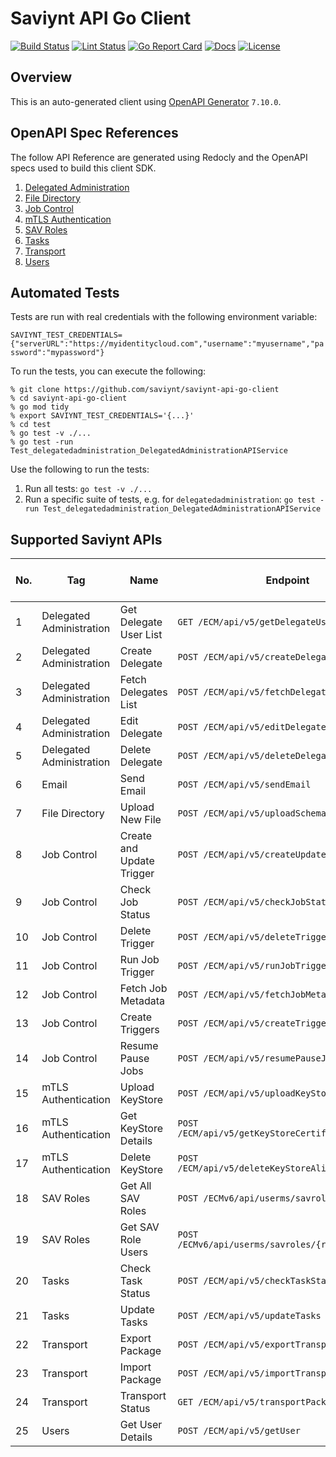 # Saviynt API Go Client

[![Build Status][build-status-svg]][build-status-url]
[![Lint Status][lint-status-svg]][lint-status-url]
[![Go Report Card][goreport-svg]][goreport-url]
[![Docs][docs-godoc-svg]][docs-godoc-url]
[![License][license-svg]][license-url]

 [build-status-svg]: https://github.com/saviynt/saviynt-api-go-client/workflows/test/badge.svg
 [build-status-url]: https://github.com/saviynt/saviynt-api-go-client/actions/workflows/test.yaml
 [lint-status-svg]: https://github.com/saviynt/saviynt-api-go-client/workflows/lint/badge.svg
 [lint-status-url]: https://github.com/saviynt/saviynt-api-go-client/actions/workflows/lint.yaml
 [goreport-svg]: https://goreportcard.com/badge/github.com/saviynt/saviynt-api-go-client
 [goreport-url]: https://goreportcard.com/report/github.com/saviynt/saviynt-api-go-client
 [docs-godoc-svg]: https://pkg.go.dev/badge/github.com/saviynt/saviynt-api-go-client
 [docs-godoc-url]: https://pkg.go.dev/github.com/saviynt/saviynt-api-go-client
 [license-svg]: https://img.shields.io/badge/license-MIT-blue.svg
 [license-url]: https://github.com/saviynt/saviynt-api-go-client/blob/master/LICENSE

## Overview

This is an auto-generated client using [OpenAPI Generator](https://github.com/OpenAPITools/openapi-generator) `7.10.0`.

## OpenAPI Spec References

The follow API Reference are generated using Redocly and the OpenAPI specs used to build this client SDK.

1. [Delegated Administration](https://saviynt.github.io/saviynt-api-go-client/api_delegatedadministration.html)
1. [File Directory](https://saviynt.github.io/saviynt-api-go-client/api_filedirectory.html)
1. [Job Control](https://saviynt.github.io/saviynt-api-go-client/api_jobcontrol.html)
1. [mTLS Authentication](https://saviynt.github.io/saviynt-api-go-client/api_mtlsauthentication.html)
1. [SAV Roles](https://saviynt.github.io/saviynt-api-go-client/api_savroles.html)
1. [Tasks](https://saviynt.github.io/saviynt-api-go-client/api_tasks.html)
1. [Transport](https://saviynt.github.io/saviynt-api-go-client/api_transport.html)
1. [Users](https://saviynt.github.io/saviynt-api-go-client/api_users.html)

## Automated Tests

Tests are run with real credentials with the following environment variable:

`SAVIYNT_TEST_CREDENTIALS={"serverURL":"https://myidentitycloud.com","username":"myusername","password":"mypassword"}`

To run the tests, you can execute the following:

```
% git clone https://github.com/saviynt/saviynt-api-go-client
% cd saviynt-api-go-client
% go mod tidy
% export SAVIYNT_TEST_CREDENTIALS='{...}'
% cd test
% go test -v ./...
% go test -run Test_delegatedadministration_DelegatedAdministrationAPIService
```

Use the following to run the tests:

1. Run all tests: `go test -v ./...`
2. Run a specific suite of tests, e.g. for `delegatedadministration`: `go test -run Test_delegatedadministration_DelegatedAdministrationAPIService`

## Supported Saviynt APIs

| No. | Tag | Name | Endpoint | In Spec | In SDK | SDK Test: Manual | SDK Test: Automated |
| - | - | - | - | - | - | - | - |
| 1 | Delegated Administration | Get Delegate User List | `GET /ECM/api/v5/getDelegateUserList` | :white_check_mark: | :white_check_mark: | :white_check_mark: | :white_check_mark: |
| 2 | Delegated Administration | Create Delegate | `POST /ECM/api/v5/createDelegate` | :white_check_mark: | :white_check_mark: | :white_check_mark: | :white_check_mark: |
| 3 | Delegated Administration | Fetch Delegates List | `POST /ECM/api/v5/fetchDelegatesList` | :white_check_mark: | :white_check_mark: | :white_check_mark: | :white_check_mark: |
| 4 | Delegated Administration | Edit Delegate | `POST /ECM/api/v5/editDelegate` | :white_check_mark: | :white_check_mark: | :white_check_mark: | :white_check_mark: |
| 5 | Delegated Administration | Delete Delegate | `POST /ECM/api/v5/deleteDelegate` | :white_check_mark: | :white_check_mark: | :white_check_mark: | :white_check_mark: |
| 6 | Email | Send Email | `POST /ECM/api/v5/sendEmail` | :white_check_mark: | :white_check_mark: | :white_check_mark: | :white_check_mark: |
| 7 | File Directory | Upload New File | `POST /ECM/api/v5/uploadSchemaFile` | :white_check_mark: | :white_check_mark: | :white_check_mark: | :white_check_mark: |
| 8 | Job Control | Create and Update Trigger | `POST /ECM/api/v5/createUpdateTrigger` | :white_check_mark: | :white_check_mark: | :x: | :x: |
| 9 | Job Control | Check Job Status | `POST /ECM/api/v5/checkJobStatus` | :white_check_mark: | :white_check_mark: | :white_check_mark: | :x: |
| 10 | Job Control | Delete Trigger | `POST /ECM/api/v5/deleteTrigger` | :white_check_mark: | :white_check_mark: | :x: | :x: |
| 11 | Job Control | Run Job Trigger | `POST /ECM/api/v5/runJobTrigger` | :white_check_mark: | :white_check_mark: | :x: | :x: |
| 12 | Job Control | Fetch Job Metadata | `POST /ECM/api/v5/fetchJobMetadata` | :white_check_mark: | :white_check_mark: | :white_check_mark: | :x: |
| 13 | Job Control | Create Triggers | `POST /ECM/api/v5/createTriggers` | :white_check_mark: | :white_check_mark: | :x: | :x: |
| 14 | Job Control | Resume Pause Jobs | `POST /ECM/api/v5/resumePauseJobs` | :white_check_mark: | :white_check_mark: | :white_check_mark: | :x: |
| 15 | mTLS Authentication | Upload KeyStore | `POST /ECM/api/v5/uploadKeyStore` | :white_check_mark: | :white_check_mark: | :white_check_mark: | :white_check_mark: |
| 16 | mTLS Authentication | Get KeyStore Details | `POST /ECM/api/v5/getKeyStoreCertificateDetails` | :white_check_mark: | :white_check_mark: | :white_check_mark: | :white_check_mark: |
| 17 | mTLS Authentication | Delete KeyStore | `POST /ECM/api/v5/deleteKeyStoreAlias/{alias}` | :white_check_mark: | :white_check_mark: | :white_check_mark: | :white_check_mark: |
| 18 | SAV Roles | Get All SAV Roles | `POST /ECMv6/api/userms/savroles` | :white_check_mark: | :white_check_mark: | :white_check_mark: | :white_check_mark: |
| 19 | SAV Roles | Get SAV Role Users | `POST /ECMv6/api/userms/savroles/{roleName}/users` | :white_check_mark: | :white_check_mark: | :white_check_mark: | :white_check_mark: |
| 20 | Tasks | Check Task Status | `POST /ECM/api/v5/checkTaskStatus` | :white_check_mark: | :white_check_mark: | :white_check_mark: | :x: |
| 21 | Tasks | Update Tasks | `POST /ECM/api/v5/updateTasks` | :white_check_mark: | :white_check_mark: | :white_check_mark: | :x: |
| 22 | Transport | Export Package | `POST /ECM/api/v5/exportTransportPackage` | :white_check_mark: | :white_check_mark: | :white_check_mark: | :white_check_mark: |
| 23 | Transport | Import Package | `POST /ECM/api/v5/importTransportPackage` | :white_check_mark: | :white_check_mark: | :white_check_mark: | :white_check_mark: |
| 24 | Transport | Transport Status | `GET /ECM/api/v5/transportPackageStatus` | :white_check_mark: | :white_check_mark: | :white_check_mark: | :white_check_mark: |
| 25 | Users | Get User Details | `POST /ECM/api/v5/getUser` | :white_check_mark: | :white_check_mark: | :white_check_mark: | :white_check_mark: |
